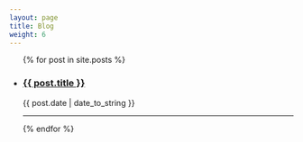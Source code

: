 ```yaml
---
layout: page
title: Blog
weight: 6
---
```

<!-- <h2>Latest Posts</h2> -->

<ul>
  {% for post in site.posts %}
    <li>
      <h3><a href="{{ post.url }}">{{ post.title }}</a></h3>
      <p>{{ post.date  | date_to_string }}</p>
    </li>
    <hr>
  {% endfor %}
</ul>
